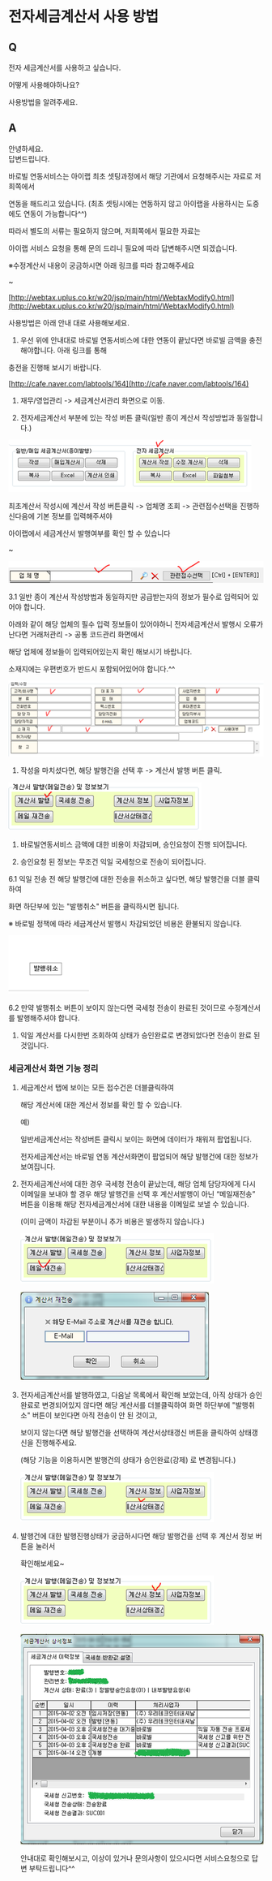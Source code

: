 # 전자세금계산서 사용 방법

## Q

전자 세금계산서를 사용하고 싶습니다.

어떻게 사용해야하나요?

사용방법을 알려주세요.

## A

안녕하세요.  
답변드립니다.

바로빌 연동서비스는 아이랩 최초 셋팅과정에서 해당 기관에서 요청해주시는 자료로 저희쪽에서

연동을 해드리고 있습니다. \(최초 셋팅시에는 연동하지 않고 아이랩을 사용하시는 도중에도 연동이 가능합니다^^\)

따라서 별도의 서류는 필요하지 않으며, 저희쪽에서 필요한 자료는

아이랩 서비스 요청을 통해 문의 드리니 필요에 따라 답변해주시면 되겠습니다.

※수정계산서 내용이 궁금하시면 아래 링크를 따라 참고해주세요

~

[http://webtax.uplus.co.kr/w20/jsp/main/html/WebtaxModify0.html](http://webtax.uplus.co.kr/w20/jsp/main/html/WebtaxModify0.html)

사용방법은 아래 안내 대로 사용해보세요.

1. 우선 위에 안내대로 바로빌 연동서비스에 대한 연동이 끝났다면 바로빌 금액을 충전해야합니다. 아래 링크를 통해

충전을 진행해 보시기 바랍니다.

[http://cafe.naver.com/labtools/164](http://cafe.naver.com/labtools/164)

1. 재무/영업관리 -&gt; 세금계산서관리 화면으로 이동.

1. 전자세금계산서 부분에 있는 작성 버튼 클릭\(일반 종이 계산서 작성방법과 동일합니다.\)

![](../.gitbook/assets/01%20%2857%29.png)

최초계산서 작성시에 계산서 작성 버튼클릭 -&gt; 업체명 조회 -&gt; 관련접수선택을 진행하신다음에 기본 정보를 입력해주셔야

아이랩에서 세금계산서 발행여부를 확인 할 수 있습니다

~

![](../.gitbook/assets/02%20%289%29.png)

3.1 일반 종이 계산서 작성방법과 동일하지만 공급받는자의 정보가 필수로 입력되어 있어야 합니다.

아래와 같이 해당 업체의 필수 입력 정보들이 있어야하니 전자세금계산서 발행시 오류가 난다면 거래처관리 -&gt; 공통 코드관리 화면에서

해당 업체에 정보들이 입력되어있는지 확인 해보시기 바랍니다.

소재지에는 우편번호가 반드시 포함되어있어야 합니다.^^

![](../.gitbook/assets/03-_%20%285%29.png)

1. 작성을 마치셨다면, 해당 발행건을 선택 후 -&gt; 계산서 발행 버튼 클릭.

![](../.gitbook/assets/04%20%2828%29.png)

1. 바로빌연동서비스 금액에 대한 비용이 차감되며, 승인요청이 진행 되어집니다.

1. 승인요청 된 정보는 무조건 익일 국세청으로 전송이 되어집니다.

6.1 익일 전송 전 해당 발행건에 대한 전송을 취소하고 싶다면, 해당 발행건을 더블 클릭하여

화면 하단부에 있는 "발행취소" 버튼을 클릭하시면 됩니다.

※ 바로빌 정책에 따라 세금계산서 발행시 차감되었던 비용은 환불되지 않습니다.

![](../.gitbook/assets/05%20%2840%29.png)

6.2 만약 발행취소 버튼이 보이지 않는다면 국세청 전송이 완료된 것이므로 수정계산서를 발행해주셔야 합니다.

1. 익일 계산서를 다시한번 조회하여 상태가 승인완료로 변경되었다면 전송이 완료 된 것입니다.

### 세금계산서 화면 기능 정리

1. 세금계산서 탭에 보이는 모든 접수건은 더블클릭하여  

   해당 계산서에 대한 계산서 정보를 확인 할 수 있습니다.  

   예\)  

   일반세금계산서는 작성버튼 클릭시 보이는 화면에 데이터가 채워져 팝업됩니다.  

   전자세금계산서는 바로빌 연동 계산서화면이 팝업되어 해당 발행건에 대한 정보가 보여집니다.  

2. 전자세금계산서에 대한 경우 국세청 전송이 끝났는데, 해당 업체 담당자에게 다시 이메일을 보내야 할 경우 해당 발행건을 선택 후 계산서발행이 아닌  “메일재전송” 버튼을 이용해 해당 전자세금계산서에 대한 내용을 이메일로 보낼 수 있습니다.  

   \(이미 금액이 차감된 부분이니 추가 비용은 발생하지 않습니다.\)  

   ![](../.gitbook/assets/06-1%20%284%29.png)

   ![](../.gitbook/assets/07-2%20%283%29.png)

3. 전자세금계산서를 발행하였고, 다음날 목록에서 확인해 보았는데, 아직 상태가 승인완료로 변경되어있지 않다면 해당 계산서를 더블클릭하여 화면    하단부에 "발행취소" 버튼이 보인다면 아직 전송이 안 된 것이고,  

   보이지 않는다면 해당 발행건을 선택하여 계산서상태갱신 버튼을 클릭하여 상태갱신을 진행해주세요.  

   \(해당 기능을 이용하시면 발행건의 상태가 승인완료\(강제\) 로 변경됩니다.\)  

   ![](../.gitbook/assets/08%20%2837%29.png)

4. 발행건에 대한 발행진행상태가 궁금하시다면 해당 발행건을 선택 후 계산서 정보 버튼을 눌러서  

   확인해보세요~  

   ![](../.gitbook/assets/09-1%20%281%29.png)

   ![](../.gitbook/assets/10-2.png)

   안내대로 확인해보시고, 이상이 있거나 문의사항이 있으시다면 서비스요청으로 답변 부탁드립니다^^  

